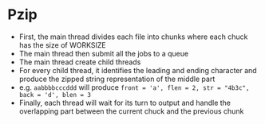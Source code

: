 # Pzip

- First, the main thread divides each file into chunks where each chuck has the size of WORKSIZE
- The main thread then submit all the jobs to a queue
- The main thread create child threads
- For every child thread, it identifies the leading and ending character and produce the zipped string representation of the middle part
- e.g. `aabbbbcccddd` will produce `front = 'a', flen = 2, str = "4b3c", back = 'd', blen = 3`
- Finally, each thread will wait for its turn to output and handle the overlapping part between the current chuck and the previous chunk